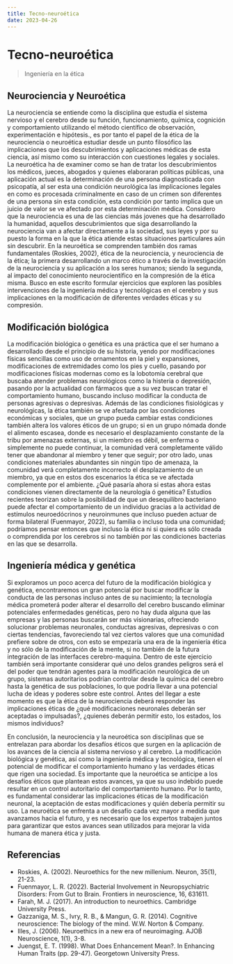 ```yaml
---
title: Tecno-neuroética
date: 2023-04-26
---
```


# Tecno-neuroética

> Ingeniería en la ética

## Neurociencia y Neuroética

La neurociencia se entiende como la disciplina que estudia el sistema nervioso y el cerebro desde su función, funcionamiento, química, cognición y comportamiento utilizando el método científico de observación, experimentación e hipótesis., es por tanto el papel de la ética de la neurociencia o neuroética estudiar desde un punto filosófico las implicaciones que los descubrimientos y aplicaciones médicas de esta ciencia, así mismo como su interacción con cuestiones legales y sociales. La neuroética ha de examiner como se han de tratar los descubrimientos los médicos, jueces, abogados y quienes elaboraran políticas públicas, una aplicación actual es la determinación de una persona diagnosticada con psicopatía, al ser esta una condición neurológica las implicaciones legales en como es procesada criminalmente en caso de un crimen son diferentes de una persona sin esta condición, esta condición por tanto implica que un juicio de valor se ve afectado por esta determinación médica. Considero que la neurociencia es una de las ciencias más jovenes que ha desarrollado la humanidad, aquellos descubrimientos que siga desarrollando la neurociencia van a afectar directamente a la sociedad, sus leyes y por su puesto la forma en la que la ética atiende estas situaciones particulares aún sin descubrir.
En la neuroética se comprenden también dos ramas fundamentales (Roskies, 2002), ética de la neurociencia, y neurociencia de la ética; la primera desarrollando un marco ético a través de la investigación de la neurociencia y su aplicación a los seres humanos; siendo la segunda, al impacto del conocimiento neurocientífico en la compresión de la ética misma.
Busco en este escrito formular ejercicios que exploren las posibles intervenciones de la ingeniería médica y tecnológicas en el cerebro y sus implicaciones en la modificación de diferentes verdades éticas y su compresión.

## Modificación biológica

La modificación biológica o genética es una práctica que el ser humano a desarrollado desde el principio de su historia, yendo por modificaciones físicas sencillas como uso de ornamentos en la piel y expansiones, modificaciones de extremidades como los pies y cuello, pasando por modificaciones físicas modernas como es la lobotomía cerebral que buscaba atender problemas neurológicos como la histeria o depresión, pasando por la actualidad con fármacos que a su vez buscan tratar el comportamiento humano, buscando incluso modificar la conducta de personas agresivas o depresivas.
Además de las condiciones fisiológicas y neurológicas, la ética también se ve afectada por las condiciones económicas y sociales, que un grupo pueda cambiar estas condiciones también altera los valores éticos de un grupo; si en un grupo nómada donde el alimento escasea, donde es necesario el desplazamiento constante de la tribu por amenazas externas, si un miembro es débil, se enferma o simplemente no puede continuar, la comunidad verá completamente válido tener que abandonar al miembro y tener que seguir; por otro lado, unas condiciones materiales abundantes sin ningún tipo de amenaza, la comunidad verá completamente incorrecto el desplazamiento de un miembro, ya que en estos dos escenarios la ética se ve afectada complemente por el ambiente. ¿Qué pasaría ahora si estas ahora estas condiciones vienen directamente de la neurología ó genética? Estudios recientes teorizan sobre la posibilidad de que un desequilibro bacteriano puede afectar el comportamiento de un individuo gracias a la actividad de estímulos neuroedócrinos y neuroinmunes que incluso pueden actuar de forma bilateral (Fuenmayor, 2022), su familia o incluso toda una comunidad; podríamos pensar entonces que incluso la ética ni si quiera es sólo creada o comprendida por los cerebros si no también por las condiciones bacterias en las que se desarrolla.

## Ingeniería médica y genética

Si exploramos un poco acerca del futuro de la modificación biológica y genética, encontraremos un gran potencial por buscar modificar la conducta de las personas incluso antes de su nacimiento; la tecnología médica prometerá poder alterar el desarrollo del cerebro buscando eliminar potenciales enfermedades genéticas, pero no hay duda alguna que las empresas y las personas buscarán ser más visionarias, ofreciendo solucionar problemas neuronales, conductas agresivas, depresivas o con ciertas tendencias, favoreciendo tal vez ciertos valores que una comunidad prefiere sobre de otros, con esto se empezaría una era de la ingeniería ética y no sólo de la modificación de la mente, si no también de la futura integración de las interfaces cerebro-maquina. Dentro de este ejercicio también será importante considerar qué uno delos grandes peligros será el del poder que tendrán agentes para la modificación neurológica de un grupo, sistemas autoritarios podrían controlar desde la química del cerebro hasta la genética de sus poblaciones, lo que podría llevar a una potencial lucha de ideas y poderes sobre este control. Antes del llegar a este momento es que la ética de la neurociencia deberá responder las implicaciones éticas de ¿qué modificaciones neuronales deberán ser aceptadas o impulsadas?, ¿quienes deberán permitir esto, los estados, los mismos individuos?

En conclusión, la neurociencia y la neuroética son disciplinas que se entrelazan para abordar los desafíos éticos que surgen en la aplicación de los avances de la ciencia al sistema nervioso y al cerebro. La modificación biológica y genética, así como la ingeniería médica y tecnológica, tienen el potencial de modificar el comportamiento humano y las verdades éticas que rigen una sociedad. Es importante que la neuroética se anticipe a los desafíos éticos que plantean estos avances, ya que su uso indebido puede resultar en un control autoritario del comportamiento humano. Por lo tanto, es fundamental considerar las implicaciones éticas de la modificación neuronal, la aceptación de estas modificaciones y quién debería permitir su uso. La neuroética se enfrenta a un desafío cada vez mayor a medida que avanzamos hacia el futuro, y es necesario que los expertos trabajen juntos para garantizar que estos avances sean utilizados para mejorar la vida humana de manera ética y justa.

## Referencias

- Roskies, A. (2002). Neuroethics for the new millenium. Neuron, 35(1), 21-23.
- Fuenmayor, L. R. (2022). Bacterial Involvement in Neuropsychiatric Disorders: From Gut to Brain. Frontiers in neuroscience, 16, 631611.
- Farah, M. J. (2017). An introduction to neuroethics. Cambridge University Press.
- Gazzaniga, M. S., Ivry, R. B., & Mangun, G. R. (2014). Cognitive neuroscience: The biology of the mind. W.W. Norton & Company.
- Illes, J. (2006). Neuroethics in a new era of neuroimaging. AJOB Neuroscience, 1(1), 3-8.
- Juengst, E. T. (1998). What Does Enhancement Mean?. In Enhancing Human Traits (pp. 29-47). Georgetown University Press.
